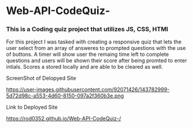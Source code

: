 # Web-API-CodeQuiz-

### This is a Coding quiz project that utilizes JS, CSS, HTMl

 For this project I was tasked with creating a responsive quiz that lets
the user select from an array of answeres to prompted questions with the use of buttons.
A timer will show user the remaing time left to complete questions and users will be shown 
their score after being promted to enter intials. Scores a stored locally and are able to be cleared as well.

ScreenShot of Delopyed Site

https://user-images.githubusercontent.com/92071426/143782999-5d72d98c-a553-4d60-8150-097a2f360b3e.png

Link to Deployed Site

https://rod0352.github.io/Web-API-CodeQuiz-/
